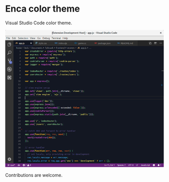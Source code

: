 # Enca color theme

Visual Studio Code color theme.

![Enca screenshot](assets/screenshot2.png)

Contributions are welcome.
